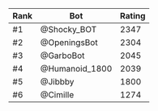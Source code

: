 Rank|Bot|Rating
---|---|---
#1|@Shocky_BOT|2347
#2|@OpeningsBot|2304
#3|@GarboBot|2045
#4|@Humanoid_1800|2039
#5|@Jibbby|1800
#6|@Cimille|1274
